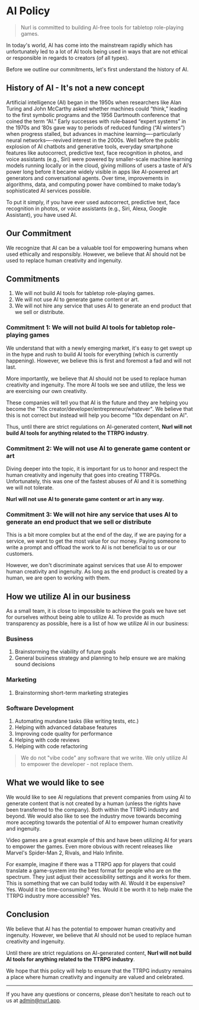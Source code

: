 # AI Policy

> Nurl is committed to building AI-free tools for tabletop role-playing games.

In today's world, AI has come into the mainstream rapidly which has unfortunately led to a lot of AI tools being used in ways that are not ethical or responsible in regards to creators (of all types).

Before we outline our commitments, let's first understand the history of AI.

## History of AI - It's not a new concept

Artificial intelligence (AI) began in the 1950s when researchers like Alan Turing and John McCarthy asked whether machines could “think,” leading to the first symbolic programs and the 1956 Dartmouth conference that coined the term “AI.” Early successes with rule‐based “expert systems” in the 1970s and ’80s gave way to periods of reduced funding (“AI winters”) when progress stalled, but advances in machine learning—-particularly neural networks—-revived interest in the 2000s. Well before the public explosion of AI chatbots and generative tools, everyday smartphone features like autocorrect, predictive text, face recognition in photos, and voice assistants (e.g., Siri) were powered by smaller-scale machine learning models running locally or in the cloud, giving millions of users a taste of AI’s power long before it became widely visible in apps like AI-powered art generators and conversational agents. Over time, improvements in algorithms, data, and computing power have combined to make today’s sophisticated AI services possible.

To put it simply, if you have ever used autocorrect, predictive text, face recognition in photos, or voice assistants (e.g., Siri, Alexa, Google Assistant), you have used AI.

## Our Commitment

We recognize that AI can be a valuable tool for empowering humans when used ethically and responsibly. However, we believe that AI should not be used to replace human creativity and ingenuity.

## Commitments

1. We will not build AI tools for tabletop role-playing games.
2. We will not use AI to generate game content or art.
3. We will not hire any service that uses AI to generate an end product that we sell or distribute.

### Commitment 1: We will not build AI tools for tabletop role-playing games

We understand that with a newly emerging market, it's easy to get swept up in the hype and rush to build AI tools for everything (which is currently happening). However, we believe this is first and foremost a fad and will not last.

More importantly, we believe that AI should not be used to replace human creativity and ingenuity. The more AI tools we see and utilize, the less we are exercising our own creativity.

These companies will tell you that AI is the future and they are helping you become the "10x creator/developer/entrepreneur/whatever". We believe that this is not correct but instead will help you become "10x dependant on AI".

Thus, until there are strict regulations on AI-generated content, **Nurl will not build AI tools for anything related to the TTRPG industry**.

### Commitment 2: We will not use AI to generate game content or art

Diving deeper into the topic, it is important for us to honor and respect the human creativity and ingenuity that goes into creating TTRPGs. Unfortunately, this was one of the fastest abuses of AI and it is something we will not tolerate.

**Nurl will not use AI to generate game content or art in any way.**

### Commitment 3: We will not hire any service that uses AI to generate an end product that we sell or distribute

This is a bit more complex but at the end of the day, if we are paying for a service, we want to get the most value for our money. Paying someone to write a prompt and offload the work to AI is not beneficial to us or our customers.

However, we don't discriminate against services that use AI to empower human creativity and ingenuity. As long as the end product is created by a human, we are open to working with them.

## How we utilize AI in our business

As a small team, it is close to impossible to achieve the goals we have set for ourselves without being able to utilize AI. To provide as much transparency as possible, here is a list of how we utilize AI in our business:

### Business

1. Brainstorming the viability of future goals
2. General business strategy and planning to help ensure we are making sound decisions

### Marketing

1. Brainstorming short-term marketing strategies

### Software Development

1. Automating mundane tasks (like writing tests, etc.)
2. Helping with advanced database features
3. Improving code quality for performance
4. Helping with code reviews
5. Helping with code refactoring

> We do not "vibe code" any software that we write. We only utilize AI to empower the developer - not replace them.

## What we would like to see

We would like to see AI regulations that prevent companies from using AI to generate content that is not created by a human (unless the rights have been transferred to the company). Both within the TTRPG industry and beyond.
We would also like to see the industry move towards becoming more accepting towards the potential of AI to empower human creativity and ingenuity.

Video games are a great example of this and have been utilizing AI for years to empower the games. Even more obvious with recent releases like Marvel's Spider-Man 2, Rivals, and Halo Infinite.

For example, imagine if there was a TTRPG app for players that could translate a game-system into the best format for people who are on the spectrum. They just adjust their accessibility settings and it works for them. This is something that we can build today with AI. Would it be expensive? Yes. Would it be time-consuming? Yes. Would it be worth it to help make the TTRPG industry more accessible? Yes.

## Conclusion

We believe that AI has the potential to empower human creativity and ingenuity. However, we believe that AI should not be used to replace human creativity and ingenuity.

Until there are strict regulations on AI-generated content, **Nurl will not build AI tools for anything related to the TTRPG industry**.

We hope that this policy will help to ensure that the TTRPG industry remains a place where human creativity and ingenuity are valued and celebrated.

---

If you have any questions or concerns, please don't hesitate to reach out to us at [admin@nurl.app](mailto:admin@nurl.app).
